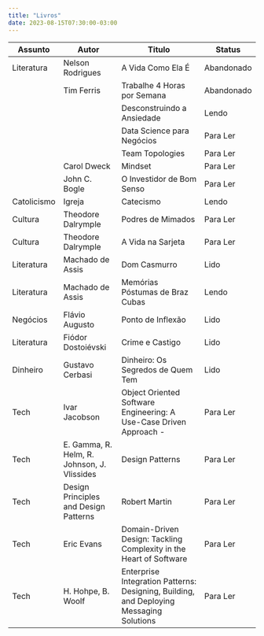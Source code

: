 ```yaml
---
title: "Livros"
date: 2023-08-15T07:30:00-03:00
---
```


| Assunto     | Autor                                       | Titulo                                                                                  | Status     |
| ----------- | ------------------------------------------- | --------------------------------------------------------------------------------------- | ---------- |
| Literatura  | Nelson Rodrigues                            | A Vida Como Ela É                                                                       | Abandonado |
|             | Tim Ferris                                  | Trabalhe 4 Horas por Semana                                                             | Abandonado |
|             |                                             | Desconstruindo a Ansiedade                                                              | Lendo      |
|             |                                             | Data Science para Negócios                                                              | Para Ler   |
|             |                                             | Team Topologies                                                                         | Para Ler   |
|             | Carol Dweck                                 | Mindset                                                                                 | Para Ler   |
|             | John C. Bogle                               | O Investidor de Bom Senso                                                               | Para Ler   |
| Catolicismo | Igreja                                      | Catecismo                                                                               | Lendo      |
| Cultura     | Theodore Dalrymple                          | Podres de Mimados                                                                       | Para Ler   |
| Cultura     | Theodore Dalrymple                          | A Vida na Sarjeta                                                                       | Para Ler   |
| Literatura  | Machado de Assis                            | Dom Casmurro                                                                            | Lido       |
| Literatura  | Machado de Assis                            | Memórias Póstumas de Braz Cubas                                                         | Lendo      |
| Negócios    | Flávio Augusto                              | Ponto de Inflexão                                                                       | Lido       |
| Literatura  | Fiódor Dostoiévski                          | Crime e Castigo                                                                         | Lido       |
| Dinheiro    | Gustavo Cerbasi                             | Dinheiro: Os Segredos de Quem Tem                                                       | Lido       |
| Tech        | Ivar Jacobson                               | Object Oriented Software Engineering: A Use-Case Driven Approach -                      | Para Ler   |
| Tech        | E. Gamma, R. Helm, R. Johnson, J. Vlissides | Design Patterns                                                                         | Para Ler   |
| Tech        | Design Principles and Design Patterns       | Robert Martin                                                                           | Para Ler   |
| Tech        | Eric Evans                                  | Domain-Driven Design: Tackling Complexity in the Heart of Software                      | Para Ler   |
| Tech        | H. Hohpe, B. Woolf                          | Enterprise Integration Patterns: Designing, Building, and Deploying Messaging Solutions | Para Ler   |